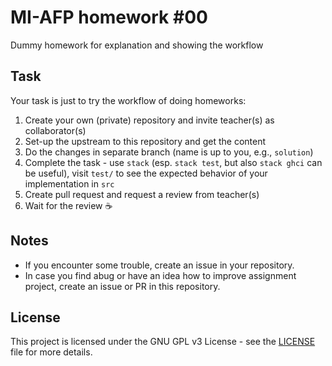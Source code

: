 # MI-AFP homework #00

Dummy homework for explanation and showing the workflow

## Task

Your task is just to try the workflow of doing homeworks:

1. Create your own (private) repository and invite teacher(s) as collaborator(s)
2. Set-up the upstream to this repository and get the content
3. Do the changes in separate branch (name is up to you, e.g., `solution`)
4. Complete the task - use `stack` (esp. `stack test`, but also `stack ghci` can be useful), visit `test/` to see the expected behavior of your implementation in `src`
5. Create pull request and request a review from teacher(s)
6. Wait for the review :coffee:

## Notes 

 * If you encounter some trouble, create an issue in your repository.
 * In case you find abug or have an idea how to improve assignment project, create an issue or PR in this repository.

## License

This project is licensed under the GNU GPL v3 License - see the [LICENSE](LICENSE)
file for more details.
